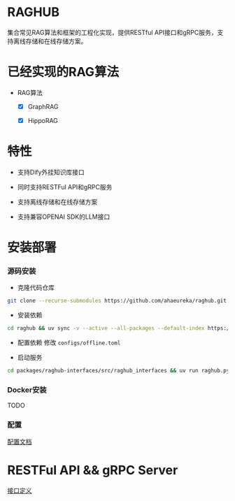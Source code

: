 # RAGHUB

集合常见RAG算法和框架的工程化实现，提供RESTful API接口和gRPC服务，支持离线存储和在线存储方案。

# 已经实现的RAG算法

- RAG算法

  - [x] GraphRAG

  - [x] HippoRAG  

# 特性  

- 支持Dify外挂知识库接口  

- 同时支持RESTFul API和gRPC服务

- 支持离线存储和在线存储方案

- 支持兼容OPENAI SDK的LLM接口  

# 安装部署

### 源码安装
- 克隆代码仓库
```bash
git clone --recurse-submodules https://github.com/ahaeureka/raghub.git
```

- 安装依赖
```bash
cd raghub && uv sync -v --active --all-packages --default-index https://mirrors.aliyun.com/pypi/simple/ --extra online --index-strategy unsafe-best-match --prerelease=allow --no-build-isolation
```

- 配置依赖
修改 `configs/offline.toml`

- 启动服务
```bash
cd packages/raghub-interfaces/src/raghub_interfaces && uv run raghub.py start server -c /app/configs/offline.toml
```
### Docker安装

TODO

### 配置

[配置文档](docs/config.zh.md)

# RESTFul API && gRPC Server

[接口定义](https://github.com/ahaeureka/raghub-protos/blob/main/rag.proto)